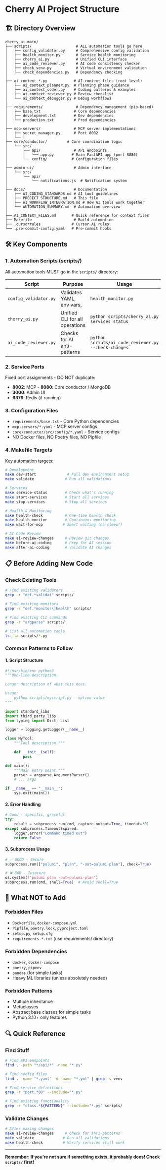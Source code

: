 # Cherry AI Project Structure

## 🏗️ Directory Overview

```
cherry_ai-main/
├── scripts/                    # ALL automation tools go here
│   ├── config_validator.py     # Comprehensive config validation
│   ├── health_monitor.py       # Service health monitoring
│   ├── cherry_ai.py            # Unified CLI interface
│   ├── ai_code_reviewer.py     # AI code consistency checker
│   ├── check_venv.py           # Virtual environment validation
│   └── check_dependencies.py   # Dependency checking
│
├── ai_context_*.py            # AI context files (root level)
│   ├── ai_context_planner.py  # Planning phase guidance
│   ├── ai_context_coder.py    # Coding patterns & examples
│   ├── ai_context_reviewer.py # Review checklist
│   └── ai_context_debugger.py # Debug workflows
│
├── requirements/               # Dependency management (pip-based)
│   ├── base.txt               # Core dependencies
│   ├── development.txt        # Dev dependencies
│   └── production.txt         # Prod dependencies
│
├── mcp-servers/               # MCP server implementations
│   ├── secret_manager.py      # Port 8002
│   └── │
├── core/conductor/         # Core coordination logic
│   └── src/
│       ├── api/               # API endpoints
│       │   └── app.py        # Main FastAPI app (port 8080)
│       └── config/           # Configuration files
│
├── admin-ui/                  # Admin interface
│   └── src/
│       └── api/
│           └── notifications.js  # Notification system
│
├── docs/                      # Documentation
│   ├── AI_CODING_STANDARDS.md # AI tool guidelines
│   ├── PROJECT_STRUCTURE.md   # This file
│   ├── AI_WORKFLOW_INTEGRATION.md # How AI tools work together
│   └── AUTOMATION_SUMMARY.md  # Automation overview
│
├── AI_CONTEXT_FILES.md       # Quick reference for context files
├── Makefile                   # Build automation
├── .cursorrules              # Cursor AI rules
└── .pre-commit-config.yaml   # Pre-commit hooks
```

## 🛠️ Key Components

### **1. Automation Scripts (scripts/)**

All automation tools MUST go in the `scripts/` directory:

| Script                | Purpose                                    | Usage                                                |
| --------------------- | ------------------------------------------ | ---------------------------------------------------- |
| `config_validator.py` | Validates YAML, env vars, | `health_monitor.py`   | Dynamic health checks, replaces sleep      | `python scripts/health_monitor.py --monitor`         |
| `cherry_ai.py`        | Unified CLI for all operations             | `python scripts/cherry_ai.py services status`        |
| `ai_code_reviewer.py` | Checks for AI anti-patterns                | `python scripts/ai_code_reviewer.py --check-changes` |

### **2. Service Ports**

Fixed port assignments - DO NOT duplicate:

- **8002**: MCP - **8080**: Core conductor / MongoDB
- **3000**: Admin UI
- **6379**: Redis (if running)

### **3. Configuration Files**

- `requirements/base.txt` - Core Python dependencies
- `mcp-servers/*.yaml` - MCP server configs
- `core/conductor/src/config/*.yaml` - Service configs
- NO Docker files, NO Poetry files, NO Pipfile

### **4. Makefile Targets**

Key automation targets:

```bash
# Development
make dev-start              # Full dev environment setup
make validate              # Run all validations

# Services
make service-status        # Check what's running
make start-services        # Start all services
make stop-services         # Stop all services

# Health & Monitoring
make health-check          # One-time health check
make health-monitor        # Continuous monitoring
make wait-for-mcp         # Smart waiting (no sleep!)

# AI Code Review
make ai-review-changes     # Review git changes
make before-ai-coding      # Prep for AI session
make after-ai-coding       # Validate AI changes
```

## 📋 Before Adding New Code

### **Check Existing Tools**

```bash
# Find existing validators
grep -r "def.*validat" scripts/

# Find existing monitors
grep -r "def.*monitor\|health" scripts/

# Find existing CLI commands
grep -r "argparse" scripts/

# List all automation tools
ls -la scripts/*.py
```

### **Common Patterns to Follow**

#### **1. Script Structure**

```python
#!/usr/bin/env python3
"""One-line description.

Longer description of what this does.

Usage:
    python scripts/myscript.py --option value
"""

import standard_libs
import third_party_libs
from typing import Dict, List

logger = logging.getLogger(__name__)

class MyTool:
    """Tool description."""

    def __init__(self):
        pass

def main():
    """Main entry point."""
    parser = argparse.ArgumentParser()
    # ... args

if __name__ == "__main__":
    sys.exit(main())
```

#### **2. Error Handling**

```python
# Good - specific, graceful
try:
    result = subprocess.run(cmd, capture_output=True, timeout=30)
except subprocess.TimeoutExpired:
    logger.error("Command timed out")
    return False
```

#### **3. Subprocess Usage**

```python
# ✅ GOOD - Secure
subprocess.run(["pulumi", "plan", "-out=pulumi-plan"], check=True)

# ❌ BAD - Insecure
os.system(f"pulumi plan -out=pulumi-plan")
subprocess.run(cmd, shell=True)  # Avoid shell=True
```

## 🚫 What NOT to Add

### **Forbidden Files**

- `Dockerfile`, `docker-compose.yml`
- `Pipfile`, `poetry.lock`, `pyproject.toml`
- `setup.py`, `setup.cfg`
- `requirements-*.txt` (use requirements/ directory)

### **Forbidden Dependencies**

- `docker`, `docker-compose`
- `poetry`, `pipenv`
- `pandas` (for simple tasks)
- Heavy ML libraries (unless absolutely needed)

### **Forbidden Patterns**

- Multiple inheritance
- Metaclasses
- Abstract base classes for simple tasks
- Python 3.10+ only features

## 🔍 Quick Reference

### **Find Stuff**

```bash
# Find API endpoints
find . -path "*/api/*" -name "*.py"

# Find config files
find . -name "*.yaml" -o -name "*.yml" | grep -v venv

# Find service definitions
grep -r "port.*80" --include="*.py"

# Find existing functionality
grep -r "class.*${PATTERN}" --include="*.py" scripts/
```

### **Validate Changes**

```bash
# After making changes
make ai-review-changes     # Check for anti-patterns
make validate             # Run all validations
make health-check         # Verify services still work
```

---

**Remember: If you're not sure if something exists, it probably does! Check `scripts/` first!**

